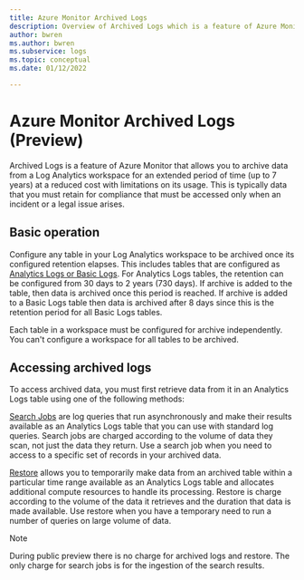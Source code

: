 ```yaml
---
title: Azure Monitor Archived Logs
description: Overview of Archived Logs which is a feature of Azure Monitor that lets you archive data from a table after its retention period.
author: bwren
ms.author: bwren
ms.subservice: logs
ms.topic: conceptual
ms.date: 01/12/2022

---
```


# Azure Monitor Archived Logs (Preview)
Archived Logs is a feature of Azure Monitor that allows you to archive data from a Log Analytics workspace for an extended period of time (up to 7 years) at a reduced cost with limitations on its usage. This is typically data that you must retain for compliance that must be accessed only when an incident or a legal issue arises.

## Basic operation
Configure any table in your Log Analytics workspace to be archived once its configured retention elapses. This includes tables that are configured as [Analytics Logs or Basic Logs](basic-logs-overview.md). For Analytics Logs tables, the retention can be configured from 30 days to 2 years (730 days). If archive is added to the table, then data is archived once this period is reached. If archive is added to a Basic Logs table then data is archived after 8 days since this is the retention period for all Basic Logs tables.

Each table in a workspace must be configured for archive independently. You can't configure a workspace for all tables to be archived.



## Accessing archived logs
To access archived data, you must first retrieve data from it in an Analytics Logs table using one of the following methods:

[Search Jobs](search-jobs.md) are log queries that run asynchronously and make their results available as an Analytics Logs table that you can use with standard log queries. Search jobs are charged according to the volume of data they scan, not just the data they return. Use a search job when you need to access to a specific set of records in your archived data.

[Restore](restore.md) allows you to temporarily make data from an archived table within a particular time range available as an Analytics Logs table and allocates additional compute resources to handle its processing. Restore is charge according to the volume of the data it retrieves and the duration that data is made available. Use restore when you have a temporary need to run a number of queries on large volume of data. 

> [!NOTE]
> During public preview there is no charge for archived logs and restore. The only charge for search jobs is for the ingestion of the search results.


